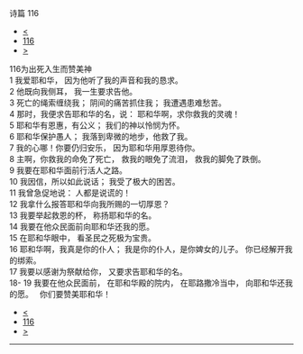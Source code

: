 ﻿





 诗篇 116




* [<](bible/PSA115.md)
* [116](bible/PSA.md)
* [>](bible/PSA117.md)



 
116为出死入生而赞美神  
1 我爱耶和华， 因为他听了我的声音和我的恳求。  
2 他既向我侧耳， 我一生要求告他。  
3 死亡的绳索缠绕我； 阴间的痛苦抓住我； 我遭遇患难愁苦。  
4 那时，我便求告耶和华的名，说： 耶和华啊，求你救我的灵魂！     
5 耶和华有恩惠，有公义； 我们的神以怜悯为怀。  
6 耶和华保护愚人； 我落到卑微的地步，他救了我。  
7 我的心哪！你要仍归安乐， 因为耶和华用厚恩待你。     
8 主啊，你救我的命免了死亡， 救我的眼免了流泪， 救我的脚免了跌倒。  
9 我要在耶和华面前行活人之路。  
10 我因信，所以如此说话； 我受了极大的困苦。  
11 我曾急促地说： 人都是说谎的！     
12 我拿什么报答耶和华向我所赐的一切厚恩？  
13 我要举起救恩的杯， 称扬耶和华的名。  
14 我要在他众民面前向耶和华还我的愿。     
15 在耶和华眼中， 看圣民之死极为宝贵。  
16 耶和华啊，我真是你的仆人； 我是你的仆人，是你婢女的儿子。 你已经解开我的绑索。  
17 我要以感谢为祭献给你， 又要求告耶和华的名。  
18-
19 我要在他众民面前， 在耶和华殿的院内， 在耶路撒冷当中， 向耶和华还我的愿。    你们要赞美耶和华！ 
* [<](bible/PSA115.md)
* [116](bible/PSA.md)
* [>](bible/PSA117.md)





---









